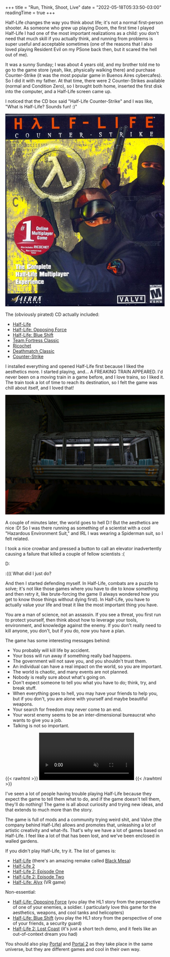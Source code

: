 +++
title = "Run, Think, Shoot, Live"
date = "2022-05-18T05:33:50-03:00"
readingTime = true
+++

Half-Life changes the way you think about life; it's not a normal first-person shooter. As someone who grew up playing Doom, the first time I played Half-Life I had one of the most important realizations as a child: you don't need that much skill if you actually think, and running from problems is super useful and acceptable sometimes (one of the reasons that I also loved playing Resident Evil on my PSone back then, but it scared the hell out of me).

It was a sunny Sunday; I was about 4 years old, and my brother told me to go to the game store (yeah, like, physically walking there) and purchase Counter-Strike (it was the most popular game in Buenos Aires cybercafes). So I did it with my father. At that time, there were 2 Counter-Strikes available (normal and Condition Zero), so I brought both home, inserted the first disk into the computer, and a Half-Life screen came up.

I noticed that the CD box said "Half-Life Counter-Strike" and I was like, "What is Half-Life? Sounds fun! :)"

![Half-Life Counter-Strike CD Front Cover](cd.jpg)

The (obviously pirated) CD actually included:

- [Half-Life](https://store.steampowered.com/app/70/HalfLife/)
- [Half-Life: Opposing Force](https://store.steampowered.com/app/50/HalfLife_Opposing_Force/)
- [Half-Life: Blue Shift](https://store.steampowered.com/app/130/HalfLife_Blue_Shift/)
- [Team Fortress Classic](https://store.steampowered.com/app/20/Team_Fortress_Classic/)
- [Ricochet](https://store.steampowered.com/app/60/Ricochet/)
- [Deathmatch Classic](https://store.steampowered.com/app/40/Deathmatch_Classic/)
- [Counter-Strike](https://store.steampowered.com/app/10/CounterStrike/)

I installed everything and opened Half-Life first because I liked the aesthetics more. I started playing, and... A FREAKING TRAIN APPEARED. I'd never been on a moving train in a game before, and I love trains, so I liked it. The train took a lot of time to reach its destination, so I felt the game was chill about itself, and I loved that!

![Train with G-Man and a scientist inside](train.jpg)

A couple of minutes later, the world goes to hell D:! But the aesthetics are nice :D! So I was there running as something of a scientist with a cool "Hazardous Environment Suit," and IRL I was wearing a Spiderman suit, so I felt related.

I took a nice crowbar and pressed a button to call an elevator inadvertently causing a failure that killed a couple of fellow scientists :(

D:

:((( What did I just do?

And then I started defending myself. In Half-Life, combats are a puzzle to solve; it's not like those games where you have to die to know something and then retry it, like brute-forcing the game (I always wondered how you get to know those things without dying first). In Half-Life, you have to actually value your life and treat it like the most important thing you have.

You are a man of science, not an assassin. If you see a threat, you first run to protect yourself, then think about how to leverage your tools, environment, and knowledge against the enemy. If you don't really need to kill anyone, you don't, but if you do, now you have a plan.

The game has some interesting messages behind:

- You probably will kill life by accident.
- Your boss will run away if something really bad happens.
- The government will not save you, and you shouldn't trust them.
- An individual can have a real impact on the world, so you are important.
- The world is chaotic, and many events are not planned.
- Nobody is really sure about what's going on.
- Don't expect someone to tell you what you have to do; think, try, and break stuff.
- When everything goes to hell, you may have your friends to help you, but if you don't, you are alone with yourself and maybe beautiful weapons.
- Your search for freedom may never come to an end.
- Your worst enemy seems to be an inter-dimensional bureaucrat who wants to give you a job.
- Talking is not so important.

{{< rawhtml >}}
<video src="mashup.webm" preload autoplay muted playsinline loop></video>
{{< /rawhtml >}}

I've seen a lot of people having trouble playing Half-Life because they expect the game to tell them what to do, and if the game doesn't tell them, they'll do nothing! The game is all about curiosity and trying new ideas, and that extends to much more than the story.

The game is full of mods and a community trying weird shit, and Valve (the company behind Half-Life) allows and promotes that, unleashing a lot of artistic creativity and what-ifs. That's why we have a lot of games based on Half-Life. I feel like a lot of that has been lost, and we've been enclosed in walled gardens.

If you didn't play Half-Life, try it. The list of games is:

- [Half-Life](https://store.steampowered.com/app/70/HalfLife/) (there's an amazing remake called [Black Mesa](https://store.steampowered.com/app/362890/Black_Mesa/))
- [Half-Life 2](https://store.steampowered.com/app/220/HalfLife_2/)
- [Half-Life 2: Episode One](https://store.steampowered.com/app/380/HalfLife_2_Episode_One/)
- [Half-Life 2: Episode Two](https://store.steampowered.com/app/420/HalfLife_2_Episode_Two/)
- [Half-Life: Alyx](https://store.steampowered.com/app/546560/HalfLife_Alyx/) (VR game)

Non-essential:

- [Half-Life: Opposing Force](https://store.steampowered.com/app/50/HalfLife_Opposing_Force/) (you play the HL1 story from the perspective of one of your enemies, a soldier. I particularly love this game for the aesthetics, weapons, and cool tanks and helicopters)
- [Half-Life: Blue Shift](https://store.steampowered.com/app/130/HalfLife_Blue_Shift/) (you play the HL1 story from the perspective of one of your friends, a security guard)
- [Half-Life 2: Lost Coast](https://store.steampowered.com/app/340/HalfLife_2_Lost_Coast/) (it's just a short tech demo, and it feels like an out-of-context dream you had)

You should also play [Portal](https://store.steampowered.com/app/400/Portal/) and [Portal 2](https://store.steampowered.com/app/620/Portal_2/) as they take place in the same universe, but they are different games and cool in their own way.
